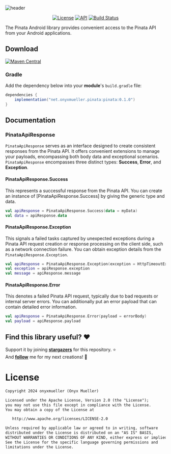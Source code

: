 ![header](https://docs.mypinata.cloud/ipfs/QmP9PGe3PdUqmsq8xY4sEW3qgdXx4WT9ictTWCb3qyzz3s?img-format=webp)<br>

<p align="center">
  <a href="https://opensource.org/licenses/Apache-2.0"><img alt="License" src="https://img.shields.io/badge/License-Apache%202.0-blue.svg"/></a>
  <a href="https://android-arsenal.com/api?level=21"><img alt="API" src="https://img.shields.io/badge/API-21%2B-brightgreen.svg?style=flat"/></a>
  <a href="https://github.com/onyxmueller/pinata-android/actions"><img alt="Build Status" src="https://github.com/onyxmueller/pinata-android/actions/workflows/build.yml/badge.svg"/></a>
</p>

The Pinata Android library provides convenient access to the Pinata API from your Android applications.

## Download
[![Maven Central](https://img.shields.io/maven-central/v/com.github.skydoves/sandwich.svg?label=Maven%20Central)](https://search.maven.org/search?q=g:%22com.github.skydoves%22%20AND%20a:%22sandwich%22)

### Gradle

Add the dependency below into your **module**'s `build.gradle` file:

```gradle
dependencies {
    implementation("net.onyxmueller.pinata:pinata:0.1.0")
}
```

## Documentation

### PinataApiResponse

`PinataApiResponse` serves as an interface designed to create consistent responses from the Pinata API. It offers convenient extensions to manage your payloads, encompassing both body data and exceptional scenarios. `PinataApiResponse` encompasses three distinct types: **Success**, **Error**, and **Exception**.

#### PinataApiResponse.Success

This represents a successful response from the Pinata API. You can create an instance of [PinataApiResponse.Success] by giving the generic type and data.

```kotlin
val apiResponse = PinataApiResponse.Success(data = myData)
val data = apiResponse.data
```

#### PinataApiResponse.Exception

This signals a failed tasks captured by unexpected exceptions during a Pinata API request creation or response processing on the client side, such as a network connection failure. You can obtain exception details from the `PinataApiResponse.Exception`.

```kotlin
val apiResponse = PinataApiResponse.Exception(exception = HttpTimeoutException())
val exception = apiResponse.exception
val message = apiResponse.message
```

#### PinataApiResponse.Error

This denotes a failed Pinata API request, typically due to bad requests or internal server errors. You can additionally put an error payload that can contain detailed error information.

```kotlin
val apiResponse = PinataApiResponse.Error(payload = errorBody)
val payload = apiResponse.payload
```

## Find this library useful? :heart:
Support it by joining __[stargazers](https://github.com/onyxmueller/pinata-android/stargazers)__ for this repository. :star: <br>
And __[follow](https://github.com/onyxmueller)__ me for my next creations! 🤩

# License
```xml
Copyright 2024 onyxmueller (Onyx Mueller)

Licensed under the Apache License, Version 2.0 (the "License");
you may not use this file except in compliance with the License.
You may obtain a copy of the License at

   http://www.apache.org/licenses/LICENSE-2.0

Unless required by applicable law or agreed to in writing, software
distributed under the License is distributed on an "AS IS" BASIS,
WITHOUT WARRANTIES OR CONDITIONS OF ANY KIND, either express or implied.
See the License for the specific language governing permissions and
limitations under the License.

